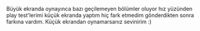 Büyük ekranda oynayınca bazı geçilemeyen bölümler oluyor hız yüzünden play test'lerimi küçük ekranda yaptım hiç fark etmedim gönderdikten sonra farkına vardım.
Küçük ekrandan oynamarsanız sevinirim :)
